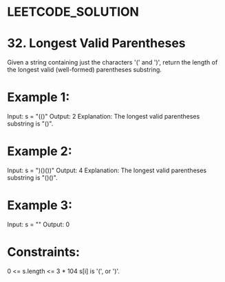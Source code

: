 # LEETCODE_SOLUTION 

# 32. Longest Valid Parentheses

Given a string containing just the characters '(' and ')', return the length of the longest valid (well-formed) parentheses 
substring.

# Example 1:

Input: s = "(()"
Output: 2
Explanation: The longest valid parentheses substring is "()".

# Example 2:

Input: s = ")()())"
Output: 4
Explanation: The longest valid parentheses substring is "()()".
# Example 3:

Input: s = ""
Output: 0
 

# Constraints:

0 <= s.length <= 3 * 104
s[i] is '(', or ')'.